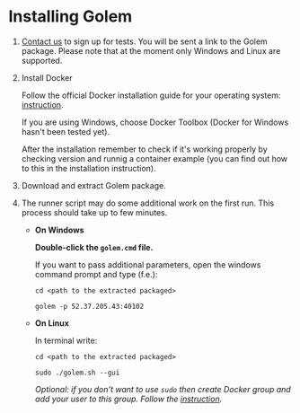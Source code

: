 # Installing Golem

1. [Contact us](<mailto:testnet@golemproject.net>) to sign up for tests. You will be sent a link to the Golem package. Please note that at the moment only Windows and Linux are supported.

2. Install Docker

   Follow the official Docker installation guide for your operating system: [instruction](https://docs.docker.com/engine/installation/).
   
   If you are using Windows, choose Docker Toolbox (Docker for Windows hasn't been tested yet). 
   
   After the installation remember to check if it's working properly by checking version and runnig a container example (you can find out how to this in the installation instruction). 

3. Download and extract Golem package.  

4. The runner script may do some additional work on the first run. This process should take up to few minutes.

   - **On Windows**

      **Double-click the `golem.cmd` file.**

      If you want to pass additional parameters, open the windows command prompt and type (f.e.):

      `cd <path to the extracted packaged>`

      `golem -p 52.37.205.43:40102`

   - **On Linux**

     In terminal write: 

     `cd <path to the extracted packaged>`

     `sudo ./golem.sh --gui`

     _Optional: if you don't want to use `sudo` then create Docker group and add your user to this group. Follow the [instruction](https://docs.docker.com/engine/installation/linux/ubuntulinux/)._
